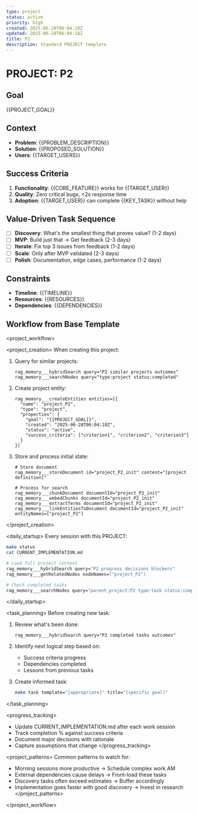 ```yaml
---
type: project
status: active
priority: high
created: 2025-06-28T06:04:18Z
updated: 2025-06-28T06:04:18Z
title: P2
description: Standard PROJECT template
---
```


# PROJECT: P2

## Goal
{{PROJECT_GOAL}}

## Context
- **Problem**: {{PROBLEM_DESCRIPTION}}
- **Solution**: {{PROPOSED_SOLUTION}}
- **Users**: {{TARGET_USERS}}

## Success Criteria
1. **Functionality**: {{CORE_FEATURE}} works for {{TARGET_USER}}
2. **Quality**: Zero critical bugs, <2s response time
3. **Adoption**: {{TARGET_USER}} can complete {{KEY_TASK}} without help

## Value-Driven Task Sequence
- [ ] **Discovery**: What's the smallest thing that proves value? (1-2 days)
- [ ] **MVP**: Build just that → Get feedback (2-3 days)
- [ ] **Iterate**: Fix top 3 issues from feedback (1-2 days)
- [ ] **Scale**: Only after MVP validated (2-3 days)
- [ ] **Polish**: Documentation, edge cases, performance (1-2 days)

## Constraints
- **Timeline**: {{TIMELINE}}
- **Resources**: {{RESOURCES}}
- **Dependencies**: {{DEPENDENCIES}}

## Workflow from Base Template
<project_workflow>

<project_creation>
When creating this project:
1. Query for similar projects:
   ```
   rag_memory___hybridSearch query="P2 similar projects outcomes"
   rag_memory___searchNodes query="type:project status:completed"
   ```

2. Create project entity:
   ```
   rag_memory___createEntities entities=[{
     "name": "project_P2",
     "type": "project",
     "properties": {
       "goal": "{{PROJECT_GOAL}}",
       "created": "2025-06-28T06:04:18Z",
       "status": "active",
       "success_criteria": ["criterion1", "criterion2", "criterion3"]
     }
   }]
   ```

3. Store and process initial state:
   ```
   # Store document
   rag_memory___storeDocument id="project_P2_init" content="[project definition]"
   
   # Process for search
   rag_memory___chunkDocument documentId="project_P2_init"
   rag_memory___embedChunks documentId="project_P2_init"
   rag_memory___extractTerms documentId="project_P2_init"
   rag_memory___linkEntitiesToDocument documentId="project_P2_init" entityNames=["project_P2"]
   ```
</project_creation>

<daily_startup>
Every session with this PROJECT:
```bash
make status
cat CURRENT_IMPLEMENTATION.md

# Load full project context
rag_memory___hybridSearch query="P2 progress decisions blockers"
rag_memory___getRelatedNodes nodeNames=["project_P2"]

# Check completed tasks
rag_memory___searchNodes query="parent_project:P2 type:task status:completed"
```
</daily_startup>

<task_planning>
Before creating new task:
1. Review what's been done:
   ```
   rag_memory___hybridSearch query="P2 completed tasks outcomes"
   ```

2. Identify next logical step based on:
   - Success criteria progress
   - Dependencies completed
   - Lessons from previous tasks

3. Create informed task:
   ```bash
   make task template="[appropriate]" title="[specific goal]"
   ```
</task_planning>

<progress_tracking>
- Update CURRENT_IMPLEMENTATION.md after each work session
- Track completion % against success criteria
- Document major decisions with rationale
- Capture assumptions that change
</progress_tracking>

<project_patterns>
Common patterns to watch for:
- Morning sessions more productive → Schedule complex work AM
- External dependencies cause delays → Front-load these tasks
- Discovery tasks often exceed estimates → Buffer accordingly
- Implementation goes faster with good discovery → Invest in research
</project_patterns>

</project_workflow>
